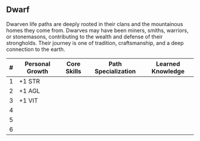 

## Dwarf

Dwarven life paths are deeply rooted in their clans and the mountainous homes they come from. Dwarves may have been miners, smiths, warriors, or stonemasons, contributing to the wealth and defense of their strongholds. Their journey is one of tradition, craftsmanship, and a deep connection to the earth.



| #    | Personal Growth | Core Skills | Path Specialization | Learned Knowledge |
| ---- | --------------- | ----------- | ------------------- | ----------------- |
| 1    | +1 STR          |             |                     |                   |
| 2    | +1 AGL          |             |                     |                   |
| 3    | +1 VIT          |             |                     |                   |
| 4    |                 |             |                     |                   |
| 5    |                 |             |                     |                   |
| 6    |                 |             |                     |                   |



